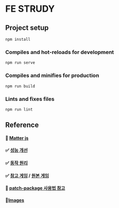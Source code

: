 # FE STRUDY

## Project setup
```
npm install
```

### Compiles and hot-reloads for development
```
npm run serve
```

### Compiles and minifies for production
```
npm run build
```

### Lints and fixes files
```
npm run lint
```

## Reference
#### 🚩 [Matter js](https://brm.io/matter-js/)
#### ✅ [성능 개선](https://original.donga.com/inside/article/all/82/3589729/1)
#### ✅ [동작 원리](https://funes-days.com/dev/make-game-to-matter-js)
#### ✅ [참고 게임](https://github.com/liyupi/daxigua](https://github.com/choshinyoung/watermelon)) / [원본 게임](https://github.com/liyupi/daxigua)
#### 🚩 [patch-package 사용법 참고](https://velog.io/@goodenough/patch-package-%EC%98%A4%ED%94%88%EC%86%8C%EC%8A%A4-%EB%9D%BC%EC%9D%B4%EB%B8%8C%EB%9F%AC%EB%A6%AC-%EA%B0%84%EB%8B%A8%ED%95%98%EA%B2%8C-%EC%BB%A4%EC%8A%A4%ED%85%80%ED%95%98%EA%B8%B0)
#### 🚩[Images](https://www.flaticon.com/kr/)
